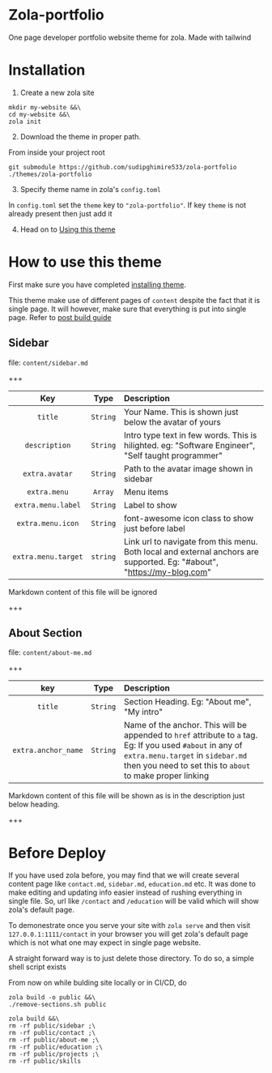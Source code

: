 # Zola-portfolio
One page developer portfolio website theme for zola. Made with tailwind

# Installation
1) Create a new zola site
```
mkdir my-website &&\
cd my-website &&\
zola init
```

2) Download the theme in proper path.

From inside your project root
```
git submodule https://github.com/sudipghimire533/zola-portfolio ./themes/zola-portfolio
```

3) Specify theme name in zola's `config.toml`

In `config.toml` set the `theme` key to `"zola-portfolio"`. If key `theme` is not already present then just add it


4) Head on to [Using this theme](#how-to-use-this-theme)


# How to use this theme
First make sure you have completed [installing theme](#installation).

This theme make use of different pages of `content` despite the fact that it is single page.
It will however, make sure that everything is put into single page. Refer to [post build guide]()

## Sidebar
file: `content/sidebar.md`

+++

| Key | Type | Description |
| :---: | :---: | :--- |
| `title` | `String` | Your Name. This is shown just below the avatar of yours |
| `description` | `String` | Intro type text in few words. This is hilighted. eg: "Software Engineer", "Self taught programmer"
| `extra.avatar` | `String` | Path to the avatar image shown in sidebar |
| `extra.menu` | `Array` | Menu items |
| `extra.menu.label` | `String` | Label to show |
| `extra.menu.icon` | `String` | font-awesome icon class to show just before label |
| `extra.menu.target` | `string` | Link url to navigate from this menu. Both local and external anchors are supported. Eg: "#about", "https://my-blog.com" |

Markdown content of this file will be ignored

+++

## About Section
file: `content/about-me.md`

+++

| key  | Type | Description|
| :---: | :---: | :--- |
| `title` | `String` | Section Heading. Eg: "About me", "My intro" |
| `extra.anchor_name` | `String` | Name of the anchor. This will be appended to `href` attribute to `a` tag. Eg: If you used `#about` in any of `extra.menu.target` in `sidebar.md` then you need to set this to `about` to make proper linking |

Markdown content of this file will be shown as is in the description just below heading.

+++

# Before Deploy
If you have used zola before, you may find that we will create several content page like
`contact.md`, `sidebar.md`, `education.md` etc. It was done to make editing and updating info easier instead of
rushing everything in single file. So, url like `/contact` and `/education` will be valid which will show zola's default page.

To demonestrate once you serve your site with `zola serve` and then visit `127.0.0.1:1111/contact` in your browser you will get zola's default
page which is not what one may expect in single page website.

A straight forward way is to just delete those directory. To do so, a simple shell script exists

From now on while bulding site locally or in CI/CD, do
```
zola build -o public &&\
./remove-sections.sh public
```

```
zola build &&\
rm -rf public/sidebar ;\
rm -rf public/contact ;\
rm -rf public/about-me ;\
rm -rf public/education ;\
rm -rf public/projects ;\
rm -rf public/skills
```


